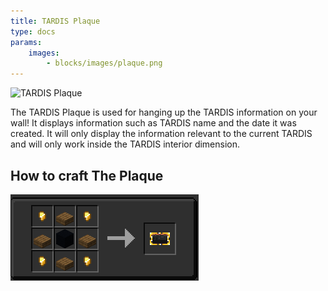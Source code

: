 ```yaml
---
title: TARDIS Plaque
type: docs
params:
    images:
        - blocks/images/plaque.png
---
```


![TARDIS Plaque](images/plaque.png)

The TARDIS Plaque is used for hanging up the TARDIS information on your wall! It displays information such as TARDIS name and the date it was created. It will only display the information relevant to the current TARDIS and will only work inside the TARDIS interior dimension.

## How to craft The Plaque

![Plaque Recipe](images/plaque/recipe.png)
